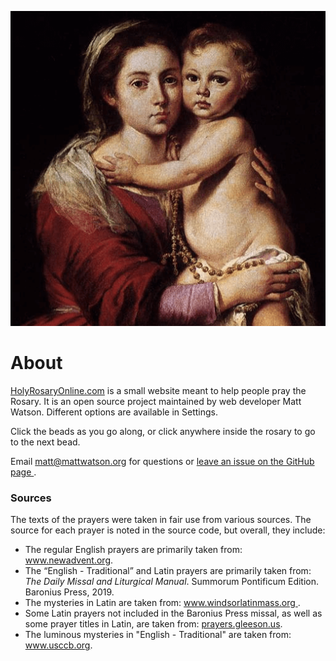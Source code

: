 ![The Virgin of the Rosary by Bartolomé Esteban Murillo](/android-chrome-512x512.png)

<h1>About</h1>

<p><a href="https://holyrosaryonline.com">HolyRosaryOnline.com</a>
    is a small website meant to help people pray the
Rosary. It is an open source project maintained by web developer Matt
Watson. Different options are available in Settings.</p>

<p>Click the beads as you go along, or click anywhere inside the rosary
to go to the next bead.</p>

<p>Email <a href="mailto:matt@mattwatson.org">matt@mattwatson.org</a>
for questions or <a href="https://github.com/mateowatson/holyrosaryonline/issues">
    leave an issue on the GitHub page
</a>.</p>

<h3>Sources</h3>

<p>The texts of the prayers were taken in fair use from various sources.
    The source for each prayer is noted in the source code,
but overall, they include:</p>

<ul>
    <li>The regular English prayers are primarily taken from:
        <a href="http://www.newadvent.org/images/rosary.pdf">
            www.newadvent.org</a>.
    </li>
    <li>The &ldquo;English - Traditional&rdquo; and Latin prayers are primarily taken from:<br>
        <em>The Daily Missal and Liturgical Manual</em>. Summorum Pontificum
            Edition. Baronius Press, 2019.
    </li>
    <li>The mysteries in Latin are taken from:
        <a href="http://www.windsorlatinmass.org/wtnews/070408.pdf">
            www.windsorlatinmass.org
        </a>.
    </li>
    <li>Some Latin prayers not included in the Baronius Press missal,
        as well as some prayer titles in Latin,
        are taken from:
        <a href="http://prayers.gleeson.us">prayers.gleeson.us</a>.
    </li>
    <li>The luminous mysteries in "English - Traditional" are taken from:
        <a href="http://www.usccb.org/prayer-and-worship/prayers-and-devotions/rosaries/how-to-pray-the-rosary.cfm">
            www.usccb.org</a>.
    </li>
</ul>